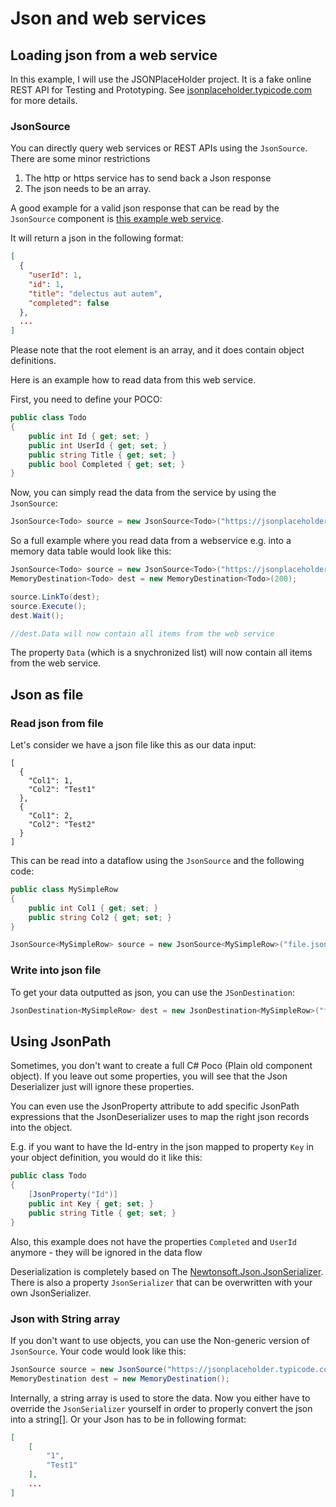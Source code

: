 ﻿# Json and web services

## Loading json from a web service

In this example, I will use the JSONPlaceHolder project. It is a fake online REST API for Testing and Prototyping.
See [jsonplaceholder.typicode.com](https://jsonplaceholder.typicode.com) for more details.

### JsonSource

You can directly query web services or REST APIs using the `JsonSource`. There are some minor restrictions 
1) The http or https service has to send back a Json response
2) The json needs to be an array.

A good example for a valid json response that can be read by the `JsonSource` component is [this example web service](https://jsonplaceholder.typicode.com/todos/).

It will return a json in the following format:

```json
[
  {
    "userId": 1,
    "id": 1,
    "title": "delectus aut autem",
    "completed": false
  },
  ...
]
```

Please note that the root element is an array, and it does contain object definitions.

Here is an example how to read data from this web service.

First, you need to define your POCO:

```C#
public class Todo
{
    public int Id { get; set; }
    public int UserId { get; set; }
    public string Title { get; set; }
    public bool Completed { get; set; }
}
```

Now, you can simply read the data from the service by using the `JsonSource`:

```C#
JsonSource<Todo> source = new JsonSource<Todo>("https://jsonplaceholder.typicode.com/todos");
```

So a full example where you read data from a webservice e.g. into a memory data table would look like this:

```C#
JsonSource<Todo> source = new JsonSource<Todo>("https://jsonplaceholder.typicode.com/todos");
MemoryDestination<Todo> dest = new MemoryDestination<Todo>(200);

source.LinkTo(dest);
source.Execute();
dest.Wait();

//dest.Data will now contain all items from the web service
```

The property `Data` (which is a snychronized list) will now contain all items from the web service. 

## Json as file

### Read json from file

Let's consider we have a json file like this as our data input:

```
[
  {
    "Col1": 1,
    "Col2": "Test1"    
  },
  {
    "Col1": 2,
    "Col2": "Test2"    
  }
]
```

This can be read into a dataflow using the `JsonSource` and the following code:

```C#
public class MySimpleRow
{
    public int Col1 { get; set; }
    public string Col2 { get; set; }
}

JsonSource<MySimpleRow> source = new JsonSource<MySimpleRow>("file.json", ResourceType.File);
```

### Write into json file

To get your data outputted as json, you can use the `JSonDestination`:

```C#
JsonDestination<MySimpleRow> dest = new JsonDestination<MySimpleRow>("file.json");
```


## Using JsonPath

Sometimes, you don't want to create a full C# Poco (Plain old component object).
If you leave out some properties, you will see that the Json Deserializer just will ignore these properties. 

You can even use the JsonProperty attribute to add specific JsonPath expressions that the JsonDeserializer uses 
to map the right json records into the object.

E.g. if you want to have the Id-entry in the json mapped to property `Key` in your object definition, you would do it like this:

```C#
public class Todo
{
    [JsonProperty("Id")]
    public int Key { get; set; }
    public string Title { get; set; }
}
````

Also, this example does not have the properties `Completed` and `UserId` anymore - they will be ignored in the data flow

Deserialization is completely based on The [Newtonsoft.Json.JsonSerializer](https://www.newtonsoft.com/json/help/html/T_Newtonsoft_Json_JsonSerializer.htm).
There is also a property `JsonSerializer` that can be overwritten with your own JsonSerializer.

### Json with String array

If you don't want to use objects, you can use the Non-generic version of `JsonSource`. Your code would look like this:

```C#
JsonSource source = new JsonSource("https://jsonplaceholder.typicode.com/todos");
MemoryDestination dest = new MemoryDestination();
```

Internally, a string array is used to store the data. 
Now you either have to override the `JsonSerializer` yourself in order to properly convert the json into a string[].
Or your Json has to be in following format:

```Json
[
    [
        "1",
        "Test1"
    ],
    ...
]
```
